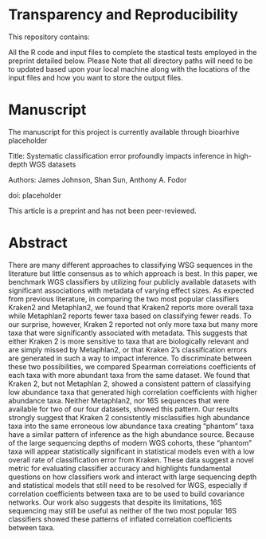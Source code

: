 # Transparency and Reproducibility

This repository contains:

All the R code and input files to complete the stastical tests employed in the preprint detailed below. 
Please Note that all directory paths will need to be to updated based upon your local machine along with the locations of the input files and how you want to store the output files.

# **Manuscript**

The manuscript for this project is currently available through              bioarhive placeholder

Title: Systematic classification error profoundly impacts inference in high-depth WGS datasets

Authors:
James Johnson, Shan Sun, Anthony A. Fodor

doi:          placeholder

This article is a preprint and has not been peer-reviewed.

# **Abstract**

There are many different approaches to classifying WSG sequences in the literature but little consensus as to which approach is best. In this paper, we benchmark WGS classifiers by utilizing four publicly available datasets with significant associations with metadata of varying effect sizes. As expected from previous literature, in comparing the two most popular classifiers Kraken2 and Metaphlan2, we found that Kraken2 reports more overall taxa while Metaphlan2 reports fewer taxa based on classifying fewer reads. To our surprise, however, Kraken 2 reported not only more taxa but many more taxa that were significantly associated with metadata. This suggests that either Kraken 2 is more sensitive to taxa that are biologically relevant and are simply missed by Metaphlan2, or that Kraken 2’s classification errors are generated in such a way to impact inference. To discriminate between these two possibilities, we compared Spearman correlations coefficients of each taxa with more abundant taxa from the same dataset. We found that Kraken 2, but not Metaphlan 2, showed a consistent pattern of classifying low abundance taxa that generated high correlation coefficients with higher abundance taxa. Neither Metaphlan2, nor 16S sequences that were available for two of our four datasets, showed this pattern. Our results strongly suggest that Kraken 2 consistently misclassifies high abundance taxa into the same erroneous low abundance taxa creating “phantom” taxa have a similar pattern of inference as the high abundance source. Because of the large sequencing depths of modern WGS cohorts, these “phantom” taxa will appear statistically significant in statistical models even with a low overall rate of classification error from Kraken. These data suggest a novel metric for evaluating classifier accuracy and highlights fundamental questions on how classifiers work and interact with large sequencing depth and statistical models that still need to be resolved for WGS, especially if correlation coefficients between taxa are to be used to build covariance networks. Our work also suggests that despite its limitations, 16S sequencing may still be useful as neither of the two most popular 16S classifiers showed these patterns of inflated correlation coefficients between taxa.
